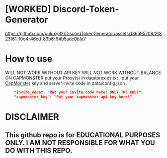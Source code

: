 
# [WORKED] Discord-Token-Generator



https://github.com/puluxy32/DiscordTokenGenerator/assets/136595708/2f823f61-f0c4-46cd-83b6-94b5adc0bfa7




# How to use

WILL NOT WORK WITHOUT API KEY
WILL NOT WORK WITHOUT BALANCE ON CAPMONSTER
put your Proxy(s) in data\proxies.txt .
put your [CapMonster](https://capmonster.cloud) key and server invite code in data\config.json .
```json
    "invite_code": "Put your invite code here! ONLY THE CODE", 
    "capmonster_key": "Put your capmonster api key here!",
```


# DISCLAIMER

## This github repo is for EDUCATIONAL PURPOSES ONLY. I AM NOT RESPONSIBLE FOR WHAT YOU DO WITH THIS REPO.

